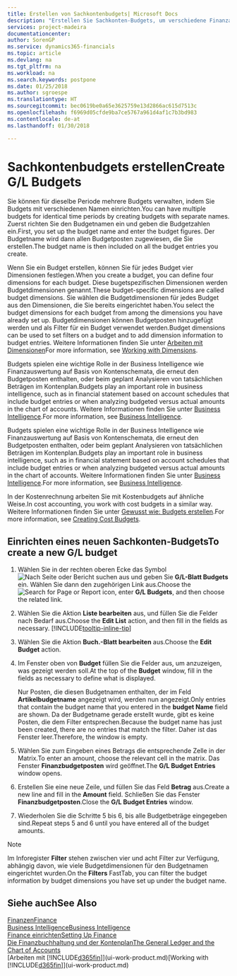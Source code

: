 ```yaml
---
title: Erstellen von Sachkontenbudgets| Microsoft Docs
description: "Erstellen Sie Sachkonten-Budgets, um verschiedene Finanzaktivitäten zu prognostizieren und Dimensionen zu den einzelnen Intelligence-Zwecken zuzuordnen."
services: project-madeira
documentationcenter: 
author: SorenGP
ms.service: dynamics365-financials
ms.topic: article
ms.devlang: na
ms.tgt_pltfrm: na
ms.workload: na
ms.search.keywords: postpone
ms.date: 01/25/2018
ms.author: sgroespe
ms.translationtype: HT
ms.sourcegitcommit: bec0619be0a65e3625759e13d2866ac615d7513c
ms.openlocfilehash: f6969d05cfde9ba7ce5767a961d4af1c7b3bd983
ms.contentlocale: de-at
ms.lasthandoff: 01/30/2018

---
```

# <a name="create-gl-budgets"></a><span data-ttu-id="3a3fe-103">Sachkontenbudgets erstellen</span><span class="sxs-lookup"><span data-stu-id="3a3fe-103">Create G/L Budgets</span></span>
<span data-ttu-id="3a3fe-104">Sie können für dieselbe Periode mehrere Budgets verwalten, indem Sie Budgets mit verschiedenen Namen einrichten.</span><span class="sxs-lookup"><span data-stu-id="3a3fe-104">You can have multiple budgets for identical time periods by creating budgets with separate names.</span></span> <span data-ttu-id="3a3fe-105">Zuerst richten Sie den Budgetnamen ein und geben die Budgetzahlen ein.</span><span class="sxs-lookup"><span data-stu-id="3a3fe-105">First, you set up the budget name and enter the budget figures.</span></span> <span data-ttu-id="3a3fe-106">Der Budgetname wird dann allen Budgetposten zugewiesen, die Sie erstellen.</span><span class="sxs-lookup"><span data-stu-id="3a3fe-106">The budget name is then included on all the budget entries you create.</span></span>  

 <span data-ttu-id="3a3fe-107">Wenn Sie ein Budget erstellen, können Sie für jedes Budget vier Dimensionen festlegen.</span><span class="sxs-lookup"><span data-stu-id="3a3fe-107">When you create a budget, you can define four dimensions for each budget.</span></span> <span data-ttu-id="3a3fe-108">Diese bugetspezifischen Dimensionen werden Budgetdimensionen genannt.</span><span class="sxs-lookup"><span data-stu-id="3a3fe-108">These budget-specific dimensions are called budget dimensions.</span></span> <span data-ttu-id="3a3fe-109">Sie wählen die Budgetdimensionen für jedes Budget aus den Dimensionen, die Sie bereits eingerichtet haben.</span><span class="sxs-lookup"><span data-stu-id="3a3fe-109">You select the budget dimensions for each budget from among the dimensions you have already set up.</span></span> <span data-ttu-id="3a3fe-110">Budgetdimensionen können Budgetposten hinzugefügt werden und als Filter für ein Budget verwendet werden.</span><span class="sxs-lookup"><span data-stu-id="3a3fe-110">Budget dimensions can be used to set filters on a budget and to add dimension information to budget entries.</span></span> <span data-ttu-id="3a3fe-111">Weitere Informationen finden Sie unter [Arbeiten mit Dimensionen](finance-dimensions.md)</span><span class="sxs-lookup"><span data-stu-id="3a3fe-111">For more information, see [Working with Dimensions](finance-dimensions.md).</span></span>

 <span data-ttu-id="3a3fe-112">Budgets spielen eine wichtige Rolle in der Business Intelligence wie Finanzauswertung auf Basis von Kontenschemata, die erneut den Budgetposten enthalten, oder beim geplant Analysieren von tatsächlichen Beträgen im Kontenplan.</span><span class="sxs-lookup"><span data-stu-id="3a3fe-112">Budgets play an important role in business intelligence, such as in financial statement based on account schedules that include budget entries or when analyzing budgeted versus actual amounts in the chart of accounts.</span></span> <span data-ttu-id="3a3fe-113">Weitere Informationen finden Sie unter [Business Intelligence](bi.md).</span><span class="sxs-lookup"><span data-stu-id="3a3fe-113">For more information, see [Business Intelligence](bi.md).</span></span>

 <span data-ttu-id="3a3fe-114">Budgets spielen eine wichtige Rolle in der Business Intelligence wie Finanzauswertung auf Basis von Kontenschemata, die erneut den Budgetposten enthalten, oder beim geplant Analysieren von tatsächlichen Beträgen im Kontenplan.</span><span class="sxs-lookup"><span data-stu-id="3a3fe-114">Budgets play an important role in business intelligence, such as in financial statement based on account schedules that include budget entries or when analyzing budgeted versus actual amounts in the chart of accounts.</span></span> <span data-ttu-id="3a3fe-115">Weitere Informationen finden Sie unter [Business Intelligence](bi.md).</span><span class="sxs-lookup"><span data-stu-id="3a3fe-115">For more information, see [Business Intelligence](bi.md).</span></span>

<span data-ttu-id="3a3fe-116">In der Kostenrechnung arbeiten Sie mit Kostenbudgets auf ähnliche Weise.</span><span class="sxs-lookup"><span data-stu-id="3a3fe-116">In cost accounting, you work with cost budgets in a similar way.</span></span> <span data-ttu-id="3a3fe-117">Weitere Informationen finden Sie unter [Gewusst wie: Budgets erstellen](finance-create-cost-budgets.md).</span><span class="sxs-lookup"><span data-stu-id="3a3fe-117">For more information, see [Creating Cost Budgets](finance-create-cost-budgets.md).</span></span>    

## <a name="to-create-a-new-gl-budget"></a><span data-ttu-id="3a3fe-118">Einrichten eines neuen Sachkonten-Budgets</span><span class="sxs-lookup"><span data-stu-id="3a3fe-118">To create a new G/L budget</span></span>  
1. <span data-ttu-id="3a3fe-119">Wählen Sie in der rechten oberen Ecke das Symbol ![Nach Seite oder Bericht suchen](media/ui-search/search_small.png "Nach Seite oder Bericht suchen Symbol") aus und geben Sie **G/L-Blatt Budgets** ein. Wählen Sie dann den zugehörigen Link aus.</span><span class="sxs-lookup"><span data-stu-id="3a3fe-119">Choose the ![Search for Page or Report](media/ui-search/search_small.png "Search for Page or Report icon") icon, enter **G/L Budgets**, and then choose the related link.</span></span>  
2. <span data-ttu-id="3a3fe-120">Wählen Sie die Aktion **Liste bearbeiten** aus, und füllen Sie die Felder nach Bedarf aus.</span><span class="sxs-lookup"><span data-stu-id="3a3fe-120">Choose the **Edit List** action, and then fill in the fields as necessary.</span></span> [!INCLUDE[tooltip-inline-tip](includes/tooltip-inline-tip_md.md)]  
3. <span data-ttu-id="3a3fe-121">Wählen Sie die Aktion **Buch.-Blatt bearbeiten** aus.</span><span class="sxs-lookup"><span data-stu-id="3a3fe-121">Choose the **Edit Budget** action.</span></span>
4. <span data-ttu-id="3a3fe-122">Im Fenster oben von **Budget** füllen Sie die Felder aus, um anzuzeigen, was gezeigt werden soll.</span><span class="sxs-lookup"><span data-stu-id="3a3fe-122">At the top of the **Budget** window, fill in the fields as necessary to define what is displayed.</span></span>  

    <span data-ttu-id="3a3fe-123">Nur Posten, die diesen Budgetnamen enthalten, der im Feld **Artikelbudgetname** angezeigt wird, werden nun angezeigt.</span><span class="sxs-lookup"><span data-stu-id="3a3fe-123">Only entries that contain the budget name that you entered in the **budget Name** field are shown.</span></span> <span data-ttu-id="3a3fe-124">Da der Budgetname gerade erstellt wurde, gibt es keine Posten, die dem Filter entsprechen.</span><span class="sxs-lookup"><span data-stu-id="3a3fe-124">Because the budget name has just been created, there are no entries that match the filter.</span></span> <span data-ttu-id="3a3fe-125">Daher ist das Fenster leer.</span><span class="sxs-lookup"><span data-stu-id="3a3fe-125">Therefore, the window is empty.</span></span>  
5. <span data-ttu-id="3a3fe-126">Wählen Sie zum Eingeben eines Betrags die entsprechende Zelle in der Matrix.</span><span class="sxs-lookup"><span data-stu-id="3a3fe-126">To enter an amount, choose the relevant cell in the matrix.</span></span> <span data-ttu-id="3a3fe-127">Das Fenster **Finanzbudgetposten** wird geöffnet.</span><span class="sxs-lookup"><span data-stu-id="3a3fe-127">The **G/L Budget Entries** window opens.</span></span>  
6. <span data-ttu-id="3a3fe-128">Erstellen Sie eine neue Zeile, und füllen Sie das Feld **Betrag** aus.</span><span class="sxs-lookup"><span data-stu-id="3a3fe-128">Create a new line and fill in the **Amount** field.</span></span> <span data-ttu-id="3a3fe-129">Schließen Sie das Fenster **Finanzbudgetposten**.</span><span class="sxs-lookup"><span data-stu-id="3a3fe-129">Close the **G/L Budget Entries** window.</span></span>  
7. <span data-ttu-id="3a3fe-130">Wiederholen Sie die Schritte 5 bis 6, bis alle Budgetbeträge eingegeben sind.</span><span class="sxs-lookup"><span data-stu-id="3a3fe-130">Repeat steps 5 and 6 until you have entered all of the budget amounts.</span></span>  

> [!NOTE]  
>  <span data-ttu-id="3a3fe-131">Im Inforegister  **Filter** stehen zwischen vier und acht Filter zur Verfügung, abhängig davon, wie viele  Budgetdimensionen für den Budgetnamen eingerichtet wurden.</span><span class="sxs-lookup"><span data-stu-id="3a3fe-131">On the **Filters** FastTab, you can filter the budget information by budget dimensions you have set up under the budget name.</span></span>   

## <a name="see-also"></a><span data-ttu-id="3a3fe-132">Siehe auch</span><span class="sxs-lookup"><span data-stu-id="3a3fe-132">See Also</span></span>
[<span data-ttu-id="3a3fe-133">Finanzen</span><span class="sxs-lookup"><span data-stu-id="3a3fe-133">Finance</span></span>](finance.md)  
[<span data-ttu-id="3a3fe-134">Business Intelligence</span><span class="sxs-lookup"><span data-stu-id="3a3fe-134">Business Intelligence</span></span>](bi.md)  
[<span data-ttu-id="3a3fe-135">Finance einrichten</span><span class="sxs-lookup"><span data-stu-id="3a3fe-135">Setting Up Finance</span></span>](finance-setup-finance.md)  
[<span data-ttu-id="3a3fe-136">Die Finanzbuchhaltung und der Kontenplan</span><span class="sxs-lookup"><span data-stu-id="3a3fe-136">The General Ledger and the Chart of Accounts</span></span>](finance-general-ledger.md)  
<span data-ttu-id="3a3fe-137">[Arbeiten mit [!INCLUDE[d365fin](includes/d365fin_md.md)]](ui-work-product.md)</span><span class="sxs-lookup"><span data-stu-id="3a3fe-137">[Working with [!INCLUDE[d365fin](includes/d365fin_md.md)]](ui-work-product.md)</span></span>  

